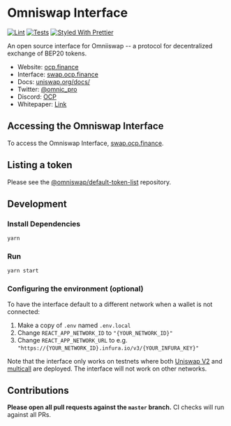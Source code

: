 # Omniswap Interface

[![Lint](https://github.com/Uniswap/uniswap-interface/workflows/Lint/badge.svg)](https://github.com/Uniswap/uniswap-interface/actions?query=workflow%3ALint)
[![Tests](https://github.com/Uniswap/uniswap-interface/workflows/Tests/badge.svg)](https://github.com/Uniswap/uniswap-interface/actions?query=workflow%3ATests)
[![Styled With Prettier](https://img.shields.io/badge/code_style-prettier-ff69b4.svg)](https://prettier.io/)

An open source interface for Omniiswap -- a protocol for decentralized exchange of BEP20 tokens.

- Website: [ocp.finance](https://ocp.finance/)
- Interface: [swap.ocp.finance](https://swap.ocp.finance)
- Docs: [uniswap.org/docs/](https://uniswap.org/docs/)
- Twitter: [@omnic_pro](https://twitter.com/omnic_pro)
- Discord: [OCP](https://discord.com/invite/8Y5jvjFgsC)
- Whitepaper: [Link](https://hackmd.io/C-DvwDSfSxuh-Gd4WKE_ig)

## Accessing the Omniswap Interface

To access the Omniswap Interface, [swap.ocp.finance](https://swap.ocp.finance).

## Listing a token

Please see the
[@omniswap/default-token-list](https://github.com/omni-corp-protocols/omniswap-default-token-list) 
repository.

## Development

### Install Dependencies

```bash
yarn
```

### Run

```bash
yarn start
```

### Configuring the environment (optional)

To have the interface default to a different network when a wallet is not connected:

1. Make a copy of `.env` named `.env.local`
2. Change `REACT_APP_NETWORK_ID` to `"{YOUR_NETWORK_ID}"`
3. Change `REACT_APP_NETWORK_URL` to e.g. `"https://{YOUR_NETWORK_ID}.infura.io/v3/{YOUR_INFURA_KEY}"` 

Note that the interface only works on testnets where both 
[Uniswap V2](https://uniswap.org/docs/v2/smart-contracts/factory/) and 
[multicall](https://github.com/makerdao/multicall) are deployed.
The interface will not work on other networks.

## Contributions

**Please open all pull requests against the `master` branch.** 
CI checks will run against all PRs.

